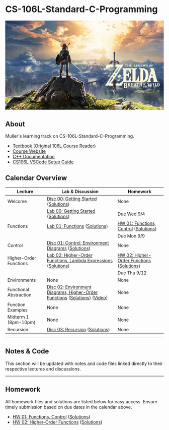 # CS-106L-Standard-C-Programming
![CS-106L-Standard-C-Programming](./Images/The%20Legend%20of%20Zelda%20Breath%20of%20the%20Wild.png)  


## About
Muller's learning track on CS-106L-Standard-C-Programming.
- [Textbook (Original 106L Course Reader)](https://web.stanford.edu/class/cs106l/full_course_reader.pdf)
- [Course Website](https://web.stanford.edu/class/cs106l/index.html)
- [C++ Documentation](https://en.cppreference.com/w/)
- [CS106L VSCode Setup Guide](https://web.stanford.edu/class/cs106l/CS106L_VSCode_Setup_Guide.pdf)

## Calendar Overview

| Lecture                          | Lab & Discussion                                   | Homework                                       |
|----------------------------------|--------------------------------------------------|-----------------------------------------------|
| Welcome                          | [Disc 00: Getting Started](#) ([Solutions](#))   | None                                          |
|                                  | [Lab 00: Getting Started](#) ([Solutions](#))    | Due Wed 9/4                                   |
| Functions                        | [Lab 01: Functions](#) ([Solutions](#))          | [HW 01: Functions, Control](#) ([Solutions](#)) |
|                                  |                                                  | Due Mon 9/9                                   |
| Control                          | [Disc 01: Control, Environment Diagrams](#) ([Solutions](#)) | None                                          |
| Higher-Order Functions           | [Lab 02: Higher-Order Functions, Lambda Expressions](#) ([Solutions](#)) | [HW 02: Higher-Order Functions](#) ([Solutions](#)) |
|                                  |                                                  | Due Thu 9/12                                  |
| Environments                     | None                                             | None                                          |
| Functional Abstraction           | [Disc 02: Environment Diagrams, Higher-Order Functions](#) ([Solutions](#)) ([Video](#)) | None                                          |
| Function Examples                | None                                             | None                                          |
| Midterm 1 (8pm-10pm)             | None                                             | None                                          |
| Recursion                        | [Disc 03: Recursion](#) ([Solutions](#))         | None                                          |

---

## Notes & Code

This section will be updated with notes and code files linked directly to their respective lectures and discussions.

---

## Homework

All homework files and solutions are listed below for easy access. Ensure timely submission based on due dates in the calendar above.

- [HW 01: Functions, Control](#) ([Solutions](#))
- [HW 02: Higher-Order Functions](#) ([Solutions](#))


